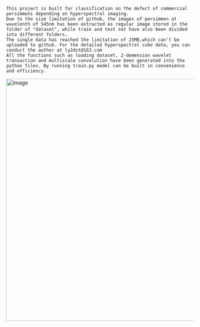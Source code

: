 	This project is built for classification on the defect of commercial persimmons depending on hyperspectral imaging.
	Due to the size limitation of github, the images of persimmon at wavelenth of 545nm has been extracted as regular image stored in the folder of "dataset", while train and test set have also been divided into different folders.
	The single data has reached the limitation of 25MB,which can't be uploaded to github. For the detailed hyperspectral cube data, you can conduct the author at ly2dst@163.com
 	All the functions such as loading dataset, 2-demension wavelet transaction and multiscale convolution have been generated into the python files. By running train.py model can be built in convenience and efficiency.
<img width="651" alt="image" src="https://github.com/user-attachments/assets/71119618-2f7a-4bb3-9582-02b7d28a3a7b">
